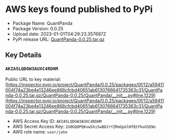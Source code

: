 # AWS keys found published to PyPi

* Package Name: QuantPanda
* Package Version: 0.0.25
* Upload date: 2023-01-01T04:29:23.357687Z
* PyPi release URL: [QuantPanda-0.0.25.tar.gz](https://files.pythonhosted.org/packages/0f/12/a59411004f74a23be4e13246ee868cfcbd40651ab6130766641735363c31/QuantPanda-0.0.25.tar.gz)

## Key Details

### `AKIA5LQDGW3AUXC4RDHM`

Public URL to key material: [https://inspector.pypi.io/project/QuantPanda/0.0.25/packages/0f/12/a59411004f74a23be4e13246ee868cfcbd40651ab6130766641735363c31/QuantPanda-0.0.25.tar.gz/QuantPanda-0.0.25/QuantPanda/__init__.py#line.1229](https://inspector.pypi.io/project/QuantPanda/0.0.25/packages/0f/12/a59411004f74a23be4e13246ee868cfcbd40651ab6130766641735363c31/QuantPanda-0.0.25.tar.gz/QuantPanda-0.0.25/QuantPanda/__init__.py#line.1229)

* AWS Access Key ID: `AKIA5LQDGW3AUXC4RDHM`
* AWS Secret Access Key: `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` 
* AWS role name: `user/john`
